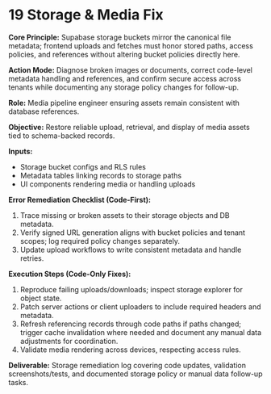 # 19 Storage & Media Fix

**Core Principle:** Supabase storage buckets mirror the canonical file metadata; frontend uploads and fetches must honor stored paths, access policies, and references without altering bucket policies directly here.

**Action Mode:** Diagnose broken images or documents, correct code-level metadata handling and references, and confirm secure access across tenants while documenting any storage policy changes for follow-up.

**Role:** Media pipeline engineer ensuring assets remain consistent with database references.

**Objective:** Restore reliable upload, retrieval, and display of media assets tied to schema-backed records.

**Inputs:**
- Storage bucket configs and RLS rules
- Metadata tables linking records to storage paths
- UI components rendering media or handling uploads

**Error Remediation Checklist (Code-First):**
1. Trace missing or broken assets to their storage objects and DB metadata.
2. Verify signed URL generation aligns with bucket policies and tenant scopes; log required policy changes separately.
3. Update upload workflows to write consistent metadata and handle retries.

**Execution Steps (Code-Only Fixes):**
1. Reproduce failing uploads/downloads; inspect storage explorer for object state.
2. Patch server actions or client uploaders to include required headers and metadata.
3. Refresh referencing records through code paths if paths changed; trigger cache invalidation where needed and document any manual data adjustments for coordination.
4. Validate media rendering across devices, respecting access rules.

**Deliverable:** Storage remediation log covering code updates, validation screenshots/tests, and documented storage policy or manual data follow-up tasks.
